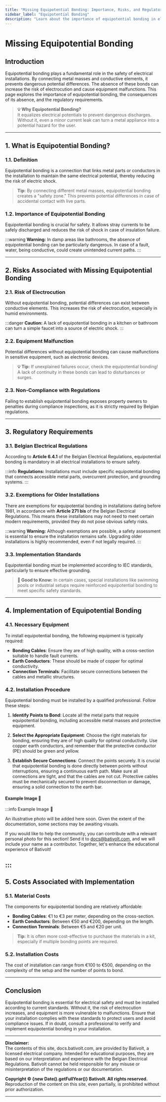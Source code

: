 ```yaml
---
title: "Missing Equipotential Bonding: Importance, Risks, and Regulatory Requirements"
sidebar_label: "Equipotential Bonding"
description: "Learn about the importance of equipotential bonding in electrical installations, the risks associated with its absence, and the regulatory requirements needed to ensure user safety. Educate yourself on best practices to ensure safe and compliant connections."
---
```


# Missing Equipotential Bonding

## Introduction

Equipotential bonding plays a fundamental role in the safety of electrical installations. By connecting metal masses and conductive elements, it prevents dangerous potential differences. The absence of these bonds can increase the risk of electrocution and cause equipment malfunctions. This page explores the importance of equipotential bonding, the consequences of its absence, and the regulatory requirements.

> **💡 Why Equipotential Bonding?**  
> It equalizes electrical potentials to prevent dangerous discharges. Without it, even a minor current leak can turn a metal appliance into a potential hazard for the user.

---

## 1. What is Equipotential Bonding?

### 1.1. Definition

Equipotential bonding is a connection that links metal parts or conductors in the installation to maintain the same electrical potential, thereby reducing the risk of electric shock.

> **Tip:** By connecting different metal masses, equipotential bonding creates a "safety zone." This prevents potential differences in case of accidental contact with live parts.

### 1.2. Importance of Equipotential Bonding

Equipotential bonding is crucial for safety. It allows stray currents to be safely discharged and reduces the risk of shock in case of insulation failure.

:::warning
**Warning:** In damp areas like bathrooms, the absence of equipotential bonding can be particularly dangerous. In case of a fault, water, being conductive, could create unintended current paths.
:::

---

## 2. Risks Associated with Missing Equipotential Bonding

### 2.1. Risk of Electrocution

Without equipotential bonding, potential differences can exist between conductive elements. This increases the risk of electrocution, especially in humid environments.

:::danger
**Caution:** A lack of equipotential bonding in a kitchen or bathroom can turn a simple faucet into a source of electric shock.
:::

### 2.2. Equipment Malfunction

Potential differences without equipotential bonding can cause malfunctions in sensitive equipment, such as electronic devices.

> **💡 Tip:** If unexplained failures occur, check the equipotential bonding! A lack of continuity in these bonds can lead to disturbances or surges.

### 2.3. Non-Compliance with Regulations

Failing to establish equipotential bonding exposes property owners to penalties during compliance inspections, as it is strictly required by Belgian regulations.

---

## 3. Regulatory Requirements

### 3.1. Belgian Electrical Regulations

According to **Article 6.4.1** of the Belgian Electrical Regulations, equipotential bonding is mandatory in all electrical installations to ensure safety.

:::info
**Regulations:** Installations must include specific equipotential bonding that connects accessible metal parts, overcurrent protection, and grounding systems.
:::

### 3.2. Exemptions for Older Installations

There are exemptions for equipotential bonding in installations dating before 1981, in accordance with **Article 271 bis** of the Belgian Electrical Regulations. This means these installations may not need to meet certain modern requirements, provided they do not pose obvious safety risks.

:::warning
**Warning:** Although exemptions are possible, a safety assessment is essential to ensure the installation remains safe. Upgrading older installations is highly recommended, even if not legally required.
:::

### 3.3. Implementation Standards

Equipotential bonding must be implemented according to IEC standards, particularly to ensure effective grounding.

> **💼 Good to Know:** In certain cases, special installations like swimming pools or industrial setups require reinforced equipotential bonding to meet specific safety standards.

---

## 4. Implementation of Equipotential Bonding

### 4.1. Necessary Equipment

To install equipotential bonding, the following equipment is typically required:
- **Bonding Cables**: Ensure they are of high quality, with a cross-section suitable to handle fault currents.
- **Earth Conductors**: These should be made of copper for optimal conductivity.
- **Connection Terminals**: Facilitate secure connections between the cables and metallic structures.

### 4.2. Installation Procedure

Equipotential bonding must be installed by a qualified professional. Follow these steps:

1. **Identify Points to Bond**: Locate all the metal parts that require equipotential bonding, including accessible metal masses and protective equipment.

2. **Select the Appropriate Equipment**: Choose the right materials for bonding, ensuring they are of high quality for optimal conductivity. Use copper earth conductors, and remember that the protective conductor (PE) should be green and yellow.

3. **Establish Secure Connections**: Connect the points securely. It is crucial that equipotential bonding is done directly between points without interruptions, ensuring a continuous earth path. Make sure all connections are tight, and that the cables are not cut. Protective cables must be mechanically secured to prevent disconnection or damage, ensuring a solid connection to the earth bar.

#### Example Image 📸
:::info Example Image 📸

An illustrative photo will be added here soon. Given the extent of the documentation, some sections may be awaiting visuals.

If you would like to help the community, you can contribute with a relevant personal photo for this section! Send it to [docs@bativolt.com](mailto:docs@bativolt.com), and we will include your name as a contributor. Together, let's enhance the educational experience of Bativolt!

:::
---

## 5. Costs Associated with Implementation

### 5.1. Material Costs

The components for equipotential bonding are relatively affordable:
- **Bonding Cables**: €1 to €3 per meter, depending on the cross-section.
- **Earth Conductors**: Between €50 and €200, depending on the length.
- **Connection Terminals**: Between €5 and €20 per unit.

> **Tip:** It is often more cost-effective to purchase the materials in a kit, especially if multiple bonding points are required.

### 5.2. Installation Costs

The cost of installation can range from €100 to €500, depending on the complexity of the setup and the number of points to bond.

---

## Conclusion

Equipotential bonding is essential for electrical safety and must be installed according to current standards. Without it, the risk of electrocution increases, and equipment is more vulnerable to malfunctions. Ensure that your installation complies with these standards to protect users and avoid compliance issues. If in doubt, consult a professional to verify and implement equipotential bonding in your installation.

---

**Disclaimer:**  
The contents of this site, docs.bativolt.com, are provided by Bativolt, a licensed electrical company. Intended for educational purposes, they are based on our interpretation and experience with the Belgian Electrical Regulations. Bativolt cannot be held responsible for any misuse or misinterpretation of the regulations or our documentation.

**Copyright © {new Date().getFullYear()} Bativolt. All rights reserved.**  
Reproduction of the content on this site, even partially, is prohibited without prior authorization.

---